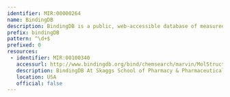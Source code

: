 ```yaml
---
identifier: MIR:00000264
name: BindingDB
description: BindingDB is a public, web-accessible database of measured binding affinities, focusing chiefly on the interactions of protein considered to be drug-targets with small, drug-like molecules.
prefix: bindingDB
pattern: ^\d+$
prefixed: 0
resources:
 - identifier: MIR:00100340
   accessurl: http://www.bindingdb.org/bind/chemsearch/marvin/MolStructure.jsp?monomerid=
   description: BindingDB At Skaggs School of Pharmacy & Pharmaceutical Sciences
   location: USA
   official: false
---
```

